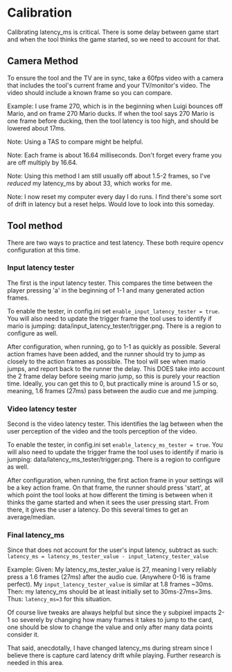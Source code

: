 Calibration
===========

Calibrating latency_ms is critical. There is some delay between game start
and when the tool thinks the game started, so we need to account for that.

Camera Method
-------------

To ensure the tool and the TV are in sync, take a 60fps video with a camera
that includes the tool's current frame and your TV/monitor's video. The
video should include a known frame so you can compare.

Example: I use frame 270, which is in the beginning when Luigi bounces
off Mario, and on frame 270 Mario ducks. If when the tool says 270 Mario
is one frame before ducking, then the tool latency is too high, and should
be lowered about 17ms.

Note: Using a TAS to compare might be helpful.

Note: Each frame is about 16.64 milliseconds. Don't forget every frame you are off multiply
by 16.64.

Note: Using this method I am still usually off about 1.5-2 frames, so I've
*reduced* my latency_ms by about 33, which works for me.

Note: I now reset my computer every day I do runs. I find there's some sort
of drift in latency but a reset helps. Would love to look into this someday.

Tool method
-----------

There are two ways to practice and test latency. These both require opencv
configuration at this time.

### Input latency tester

The first is the input latency tester. This compares the time between the player
pressing 'a' in the beginning of 1-1 and many generated action frames.

To enable the tester, in config.ini set `enable_input_latency_tester = true`. You
will also need to update the trigger frame the tool uses to identify if mario
is jumping: data/input_latency_tester/trigger.png. There is a region to
configure as well.

After configuration, when running, go to 1-1 as quickly as possible.
Several action frames have been added, and the runner should try to jump as
closely to the action frames as possible. The tool will see when mario jumps,
and report back to the runner the delay. This DOES take into account the 2 frame
delay before seeing mario jump, so this is purely your reaction time. Ideally,
you can get this to 0, but practically mine is around 1.5 or so, meaning,
1.6 frames (27ms) pass between the audio cue and me jumping.

### Video latency tester

Second is the video latency tester. This identifies the lag between when the
user perception of the video and the tools perception of the video.

To enable the tester, in config.ini set `enable_latency_ms_tester = true`. You
will also need to update the trigger frame the tool uses to identify if mario
is jumping: data/latency_ms_tester/trigger.png. There is a region to
configure as well.

After configuration, when running, the first action frame in your settings
will be a key action frame. On that frame, the runner should press 'start',
at which point the tool looks at how different the timing is between when it
thinks the game started and when it sees the user pressing start. From there,
it gives the user a latency. Do this several times to get an average/median.

### Final latency_ms

Since that does not account for the user's input latency, subtract as such:
`latency_ms = latency_ms_tester_value - input_latency_tester_value`

Example:
Given: My latency_ms_tester_value is 27, meaning I very reliably press
a 1.6 frames (27ms) after the audio cue. (Anywhere 0-16 is frame perfect).
My `input_latency_tester_value` is similar at 1.8 frames ~30ms. 
Then: my latency_ms should be at least initially set to 30ms-27ms=3ms.
Thus: `latency_ms=3` for this situation.

Of course live tweaks are always helpful but since the y subpixel impacts
2-1 so severely by changing how many frames it takes to jump to the card,
one should be slow to change the value and only after many data points
consider it.

That said, anecdotally, I have changed latency_ms during stream since I
believe there is capture card latency drift while playing. Further research
is needed in this area.